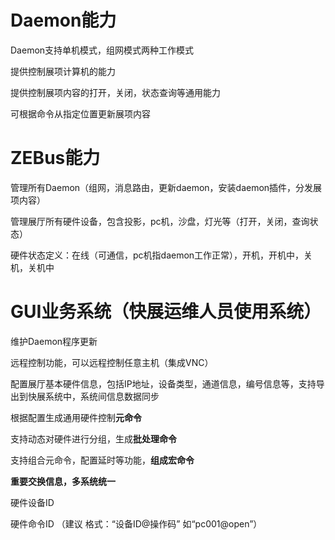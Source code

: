 Daemon能力
========

Daemon支持单机模式，组网模式两种工作模式

提供控制展项计算机的能力

提供控制展项内容的打开，关闭，状态查询等通用能力

可根据命令从指定位置更新展项内容


ZEBus能力
=======

管理所有Daemon（组网，消息路由，更新daemon，安装daemon插件，分发展项内容）

管理展厅所有硬件设备，包含投影，pc机，沙盘，灯光等（打开，关闭，查询状态）

硬件状态定义：在线（可通信，pc机指daemon工作正常），开机，开机中，关机，关机中



GUI业务系统（快展运维人员使用系统）
===================


维护Daemon程序更新

远程控制功能，可以远程控制任意主机（集成VNC）

配置展厅基本硬件信息，包括IP地址，设备类型，通道信息，编号信息等，支持导出到快展系统中，系统间信息数据同步

根据配置生成通用硬件控制**元命令**

支持动态对硬件进行分组，生成**批处理命令**

支持组合元命令，配置延时等功能，**组成宏命令**


**重要交换信息，多系统统一**

硬件设备ID

硬件命令ID （建议 格式：“设备ID@操作码” 如“pc001@open”）

